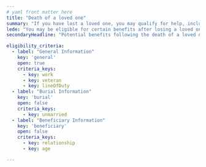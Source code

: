```yaml
---
# yaml front matter here
title: "Death of a loved one"
summary: "If you have lost a loved one, you may qualify for help, including help with burial costs, financial support, and more."
lede: "You may be eligible for certain benefits after losing a loved one. Please answer the following questions to help us estimate what benefits might be available to help you during this time, including burial support and memorials for veterans and financial support for surviving spouses and children. We work closely with federal agencies to make our estimates accurate, but no benefits are guaranteed until you apply for them directly with each agency."
secondaryHeadline: "Potential benefits following the death of a loved one"

eligibility_criteria:
  - label: "General Information"
    key: 'general'
    open: true
    criteria_keys:
      - key: work
      - key: veteran
      - key: lineOfDuty
  - label: "Burial Information"
    key: 'burial'
    open: false
    criteria_keys:
      - key: unmarried
  - label: "Beneficiary Information"
    key: 'beneficiary'
    open: false
    criteria_keys:
      - key: relationship
      - key: age

---
```


